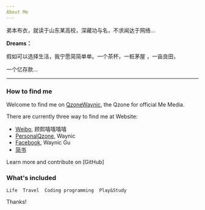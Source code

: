 ```yaml
---
About Me
---
```


弟本布衣，就读于山东某高校，深藏功与名，不求闻达于网络...

**Dreams：**

假如可以选择生活，我宁愿简简单单。一个茶杯，一桩茅屋 ，一亩良田，



一个亿存款...

-----
### How to find me

Welcome to find me on [QzoneWaynic](http://user.qzone.qq.com/1164275839), the Qzone for official Me Media.

There are currently three way to find me at Website:

* [Weibo](http://weibo.com/5344367757/profile?rightmod=1&wvr=6&mod=personinfo),   顾熙嘻嘻嘻嘻
* [PersonalQzone](http://user.qzone.qq.com/806138756),                            Waynic    
* [Facebook](http://enfield.getpoole.com),                                        Waynic Gu
* [简书](http://)

Learn more and contribute on [GitHub]

### What's included

    Life  Travel  Coding programming  Play&Study






Thanks!

